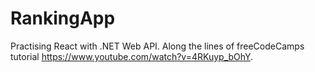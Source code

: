 # RankingApp
 Practising React with .NET Web API. Along the lines of freeCodeCamps tutorial https://www.youtube.com/watch?v=4RKuyp_bOhY.
